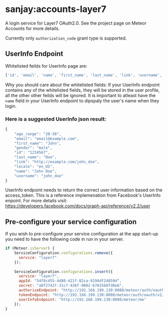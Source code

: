 sanjay:accounts-layer7
======================

A login service for Layer7 OAuth2.0. See the project page on Meteor Accounts for more details.

Currently only `authorization_code` grant type is supported. 

UserInfo Endpoint
-----------------

Whitelisted feilds for UserInfo page are: 
```javascript
['id', 'email', 'name', 'first_name', 'last_name', 'link', 'username', 'gender', 'locale', 'age_range']
```
Why you should care about the whitelisted fields: If your UserInfo endpoint contains any of the whitelisted fields, they will be stored in the user profile, all the other other feilds will be ignored. It is important to atleast have the `name` field in your UserInfo endpoint to dipspaly the user's name when they login.

### Here is a suggested UserInfo json result:

```javascript
{
    "age_range": "20-30",
    "email": "email@example.com",
    "first_name": "John",
    "gender": "male",
    "id": "1234567",
    "last_name": "Doe",
    "link": "http://example.com/john_doe",
    "locale": "en_US",
    "name": "John Doe",
    "username": "john_doe"
}
```

UserInfo endpoint needs to return the correct user information based on the access_token. 
This is a reference implemenation from Facebook's UserInfo enpoint. 
For more details visit: https://developers.facebook.com/docs/graph-api/reference/v2.2/user

Pre-configure your service configuration
----------------------------------------

If you wish to pre-configure your service configuration at the app start-up you need to have the following code in run in your server.

```javascript
if (Meteor.isServer) {
    ServiceConfiguration.configurations.remove({
      service: "layer7"
    });
    
    ServiceConfiguration.configurations.insert({
      service: "layer7",
      appId: "54f0c455-4d80-421f-82ca-9194df24859d",
      secret: "a0f2742f-31c7-436f-9802-b7015b8fd8e6",
      authorizeEndpoint: "http://192.168.199.130:8080/meteor/auth/oauth/v2/authorize",
      tokenEndpoint: "http://192.168.199.130:8080/meteor/auth/oauth/v2/token",
      userInfoEndpoint: "http://192.168.199.130:8080/meteor/me"
    });
}
```


